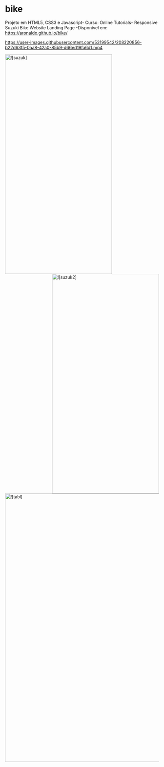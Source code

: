# bike
Projeto em HTML5, CSS3 e Javascript- Curso: Online Tutorials- Responsive Suzuki Bike Website Landing Page
-Disponível em: https://aronaldo.github.io/bike/

https://user-images.githubusercontent.com/53199542/208220856-b22d63f5-0aa8-42a0-85b9-d66ed19fa6d1.mp4

<div>
  <img src="https://user-images.githubusercontent.com/53199542/208327496-42213b59-b969-4f81-85ac-ca5b5d1af9c2.png" alt=![suzuk] width="350" height="720" align="left"/>
  <img src="https://user-images.githubusercontent.com/53199542/208327836-0398b881-145c-4abf-8af2-d566f122dea0.png" alt=![suzuk2] width="350" height="720" align="right"/>
</div>

<div>
  <img src="https://user-images.githubusercontent.com/53199542/208333513-7e800a14-1e43-4ac2-9d95-27374a9fe94d.png" alt=![tabl] width="800" height="880" align="center"/>
</div>
